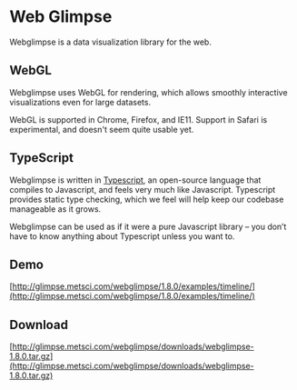 # Web Glimpse

Webglimpse is a data visualization library for the web.


## WebGL

Webglimpse uses WebGL for rendering, which allows smoothly interactive visualizations even for large datasets.

WebGL is supported in Chrome, Firefox, and IE11. Support in Safari is experimental, and doesn't seem quite usable yet.


## TypeScript

Webglimpse is written in [Typescript](http://www.typescriptlang.org/), an open-source language that compiles to Javascript, and feels very much like Javascript. Typescript provides static type checking, which we feel will help keep our codebase manageable as it grows.

Webglimpse can be used as if it were a pure Javascript library – you don’t have to know anything about Typescript unless you want to.


## Demo

[http://glimpse.metsci.com/webglimpse/1.8.0/examples/timeline/](http://glimpse.metsci.com/webglimpse/1.8.0/examples/timeline/)


## Download

[http://glimpse.metsci.com/webglimpse/downloads/webglimpse-1.8.0.tar.gz](http://glimpse.metsci.com/webglimpse/downloads/webglimpse-1.8.0.tar.gz)
